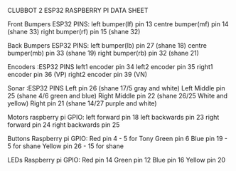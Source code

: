 CLUBBOT 2 ESP32 RASPBERRY PI DATA SHEET



Front Bumpers ESP32 PINS:
left bumper(lf) pin 13 
centre bumper(mf) pin 14 (shane 33)
right bumper(rf) pin 15 (shane 32)

Back Bumpers ESP32 PINS:
left bumper(lb) pin 27 (shane 18)
centre bumper(mb) pin 33 (shane 19)
right bumper(rb) pin 32 (shane 21)

Encoders :ESP32 PINS
left1 encoder pin 34
left2 encoder pin 35
right1 encoder pin 36 (VP)
right2 encoder pin 39 (VN)

Sonar :ESP32 PINS
Left        pin 26  (shane 17/5 gray and white)
Left Middle pin 25  (shane 4/6 green and blue) 
Right Middle pin 22 (shane 26/25 White and yellow)
Right       pin 21  (shane 14/27 purple and white)

Motors raspberry pi GPIO:
left forward pin 18
left backwards pin 23
right forward pin 24
right backwards pin 25

Buttons Raspberry pi GPIO:
Red pin 4 - 5 for Tony
Green pin 6
Blue pin 19 - 5 for shane
Yellow pin 26 - 15 for shane

LEDs Raspberry pi GPIO:
Red pin 14
Green pin 12
Blue pin 16
Yellow pin 20 
